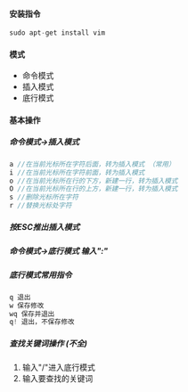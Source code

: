#### 安装指令 

``` c
sudo apt-get install vim
```

#### 模式

+ 命令模式
+ 插入模式
+ 底行模式

#### 基本操作

##### 命令模式->插入模式

```c
a //在当前光标所在字符后面，转为插入模式 （常用）
i //在当前光标所在字符前面，转为插入模式
o //在当前光标所在行的下方，新建一行，转为插入模式
O //在当前光标所在行的上方，新建一行，转为插入模式
s //删除光标所在字符
r //替换光标处字符
```

##### 按ESC推出插入模式

##### 命令模式->底行模式    输入":"

##### 底行模式常用指令

```c
q 退出
w 保存修改
wq 保存并退出
q! 退出，不保存修改
```

##### 查找关键词操作 (不全)

1. 输入"/"进入底行模式
2. 输入要查找的关键词



